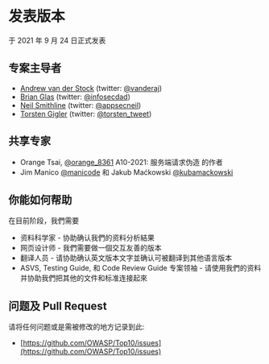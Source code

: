 # 发表版本

于 2021 年 9 月 24 日正式发表

## 专案主导者

- [Andrew van der Stock](mailto:vanderaj@owasp.org) (twitter: [@vanderaj](https://twitter.com/vanderaj))
- [Brian Glas](mailto:brian.glas@owasp.org) (twitter: [@infosecdad](https://twitter.com/infosecdad))
- [Neil Smithline](mailto:neil.smithline@owasp.org) (twitter: [@appsecneil](https://twitter.com/appsecneil))
- [Torsten Gigler](mailto:torsten.gigler@owasp.org) (twitter: [@torsten_tweet](https://twitter.com/torsten_tweet))

## 共享专家

- Orange Tsai, [@orange_8361](https://twitter/orange_8361) A10-2021: 服务端请求伪造 的作者
- Jim Manico [@manicode](https://twitter/manicode) 和 Jakub Maćkowski [@kubamackowski](https://twitter/kubamackowski)

## 你能如何帮助

在目前阶段，我們需要

- 资料科学家 - 协助确认我們的资料分析結果
- 网页设计师 - 我們需要做一個交互友善的版本
- 翻译人员 - 请协助确认英文版本文字並确认可被翻译到其他语言版本
- ASVS, Testing Guide, 和 Code Review Guide 专案领袖 - 请使用我們的资料并协助我們把其他的文件和标准连接起來

## 问题及 Pull Request

请将任何问题或是需被修改的地方记录到此:

- [https://github.com/OWASP/Top10/issues](https://github.com/OWASP/Top10/issues)

